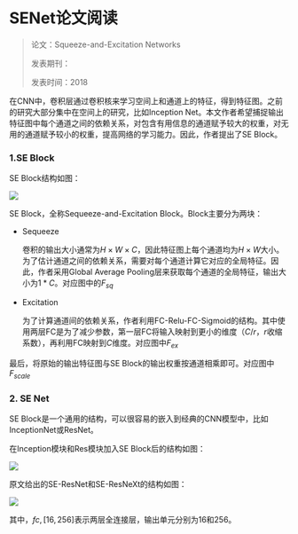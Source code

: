# SENet论文阅读

> 论文：Squeeze-and-Excitation Networks
>
> 发表期刊：
>
> 发表时间：2018
>

在CNN中，卷积层通过卷积核来学习空间上和通道上的特征，得到特征图。之前的研究大部分集中在空间上的研究，比如Inception Net。本文作者希望捕捉输出特征图中每个通道之间的依赖关系，对包含有用信息的通道赋予较大的权重，对无用的通道赋予较小的权重，提高网络的学习能力。因此，作者提出了SE Block。

### 1.SE Block

SE Block结构如图：

![](F:\NoteBook\.gitbook\assets\SEBlock.png)

SE Block，全称Sequeeze-and-Excitation Block。Block主要分为两块：

* Sequeeze

  卷积的输出大小通常为$H\times W \times C$，因此特征图上每个通道均为$H \times W$大小。为了估计通道之间的依赖关系，需要对每个通道计算它对应的全局特征。因此，作者采用Global Average Pooling层来获取每个通道的全局特征，输出大小为$1*C$。对应图中的$F_{sq}$

* Excitation

  为了计算通道间的依赖关系，作者利用FC-Relu-FC-Sigmoid的结构。其中使用两层FC是为了减少参数，第一层FC将输入映射到更小的维度（$C/r$，$r$收缩系数），再利用FC映射到$C$维度。对应图中$F_{ex}$

最后，将原始的输出特征图与SE Block的输出权重按通道相乘即可。对应图中$F_{scale}$

### 2. SE Net

SE Block是一个通用的结构，可以很容易的嵌入到经典的CNN模型中，比如InceptionNet或ResNet。

在Inception模块和Res模块加入SE Block后的结构如图：

![](F:\NoteBook\.gitbook\assets\SENet_2.png)

原文给出的SE-ResNet和SE-ResNeXt的结构如图：

![](F:\NoteBook\.gitbook\assets\SENet_3.png)

其中，$fc, [16, 256]$表示两层全连接层，输出单元分别为16和256。

